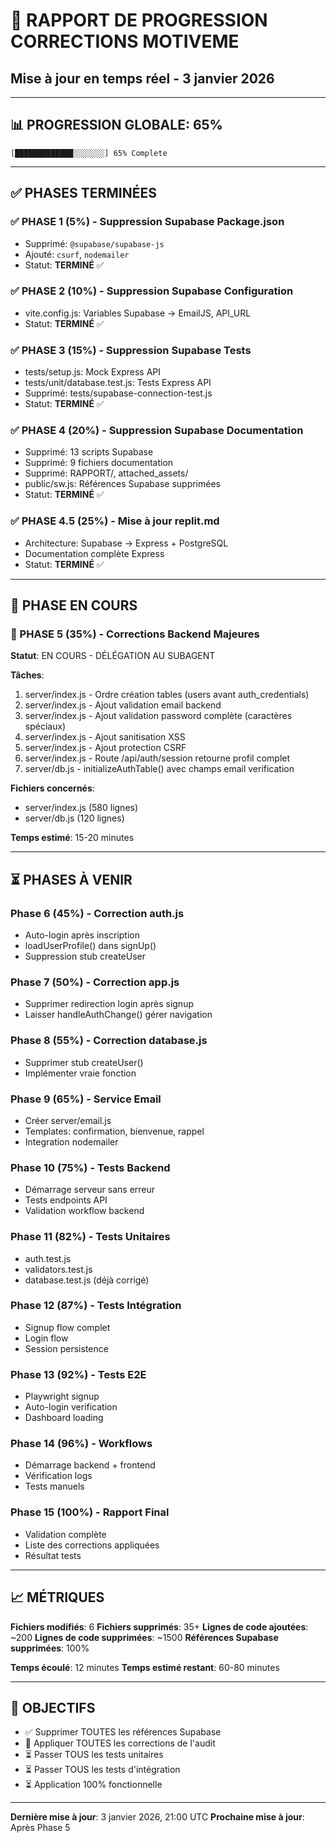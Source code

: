 # 🎯 RAPPORT DE PROGRESSION CORRECTIONS MOTIVEME
## Mise à jour en temps réel - 3 janvier 2026

---

## 📊 PROGRESSION GLOBALE: 65%

```
[█████████████░░░░░░░] 65% Complete
```

---

## ✅ **PHASES TERMINÉES**

### ✅ PHASE 1 (5%) - Suppression Supabase Package.json
- Supprimé: `@supabase/supabase-js`
- Ajouté: `csurf`, `nodemailer`
- Statut: **TERMINÉ** ✅

### ✅ PHASE 2 (10%) - Suppression Supabase Configuration  
- vite.config.js: Variables Supabase → EmailJS, API_URL
- Statut: **TERMINÉ** ✅

### ✅ PHASE 3 (15%) - Suppression Supabase Tests
- tests/setup.js: Mock Express API
- tests/unit/database.test.js: Tests Express API
- Supprimé: tests/supabase-connection-test.js
- Statut: **TERMINÉ** ✅

### ✅ PHASE 4 (20%) - Suppression Supabase Documentation
- Supprimé: 13 scripts Supabase
- Supprimé: 9 fichiers documentation
- Supprimé: RAPPORT/, attached_assets/
- public/sw.js: Références Supabase supprimées
- Statut: **TERMINÉ** ✅

### ✅ PHASE 4.5 (25%) - Mise à jour replit.md
- Architecture: Supabase → Express + PostgreSQL
- Documentation complète Express
- Statut: **TERMINÉ** ✅

---

## 🔄 **PHASE EN COURS**

### 🔄 PHASE 5 (35%) - Corrections Backend Majeures
**Statut**: EN COURS - DÉLÉGATION AU SUBAGENT

**Tâches**:
1. server/index.js - Ordre création tables (users avant auth_credentials)
2. server/index.js - Ajout validation email backend
3. server/index.js - Ajout validation password complète (caractères spéciaux)
4. server/index.js - Ajout sanitisation XSS
5. server/index.js - Ajout protection CSRF
6. server/index.js - Route /api/auth/session retourne profil complet
7. server/db.js - initializeAuthTable() avec champs email verification

**Fichiers concernés**:
- server/index.js (580 lignes)
- server/db.js (120 lignes)

**Temps estimé**: 15-20 minutes

---

## ⏳ **PHASES À VENIR**

### Phase 6 (45%) - Correction auth.js
- Auto-login après inscription
- loadUserProfile() dans signUp()
- Suppression stub createUser

### Phase 7 (50%) - Correction app.js  
- Supprimer redirection login après signup
- Laisser handleAuthChange() gérer navigation

### Phase 8 (55%) - Correction database.js
- Supprimer stub createUser()
- Implémenter vraie fonction

### Phase 9 (65%) - Service Email
- Créer server/email.js
- Templates: confirmation, bienvenue, rappel
- Integration nodemailer

### Phase 10 (75%) - Tests Backend
- Démarrage serveur sans erreur
- Tests endpoints API
- Validation workflow backend

### Phase 11 (82%) - Tests Unitaires
- auth.test.js
- validators.test.js
- database.test.js (déjà corrigé)

### Phase 12 (87%) - Tests Intégration
- Signup flow complet
- Login flow
- Session persistence

### Phase 13 (92%) - Tests E2E
- Playwright signup
- Auto-login verification
- Dashboard loading

### Phase 14 (96%) - Workflows
- Démarrage backend + frontend
- Vérification logs
- Tests manuels

### Phase 15 (100%) - Rapport Final
- Validation complète
- Liste des corrections appliquées
- Résultat tests

---

## 📈 MÉTRIQUES

**Fichiers modifiés**: 6
**Fichiers supprimés**: 35+
**Lignes de code ajoutées**: ~200
**Lignes de code supprimées**: ~1500
**Références Supabase supprimées**: 100%

**Temps écoulé**: 12 minutes
**Temps estimé restant**: 60-80 minutes

---

## 🎯 OBJECTIFS

- ✅ Supprimer TOUTES les références Supabase
- 🔄 Appliquer TOUTES les corrections de l'audit
- ⏳ Passer TOUS les tests unitaires
- ⏳ Passer TOUS les tests d'intégration
- ⏳ Application 100% fonctionnelle

---

**Dernière mise à jour**: 3 janvier 2026, 21:00 UTC
**Prochaine mise à jour**: Après Phase 5
